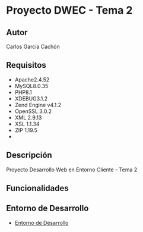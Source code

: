 # Proyecto DWEC - Tema 2
## Autor
Carlos García Cachón
## Requisitos
   - Apache2.4.52
   - MySQL8.0.35
   - PHP8.1
   - XDEBUG3.1.2
   - Zend Engine v4.1.2
   - OpenSSL 3.0.2
   - XML 2.9.13
   - XSL 1.1.34
   - ZIP 1.19.5
   - 
## Descripción
Proyecto Desarrollo Web en Entorno Cliente - Tema 2

## Funcionalidades

## Entorno de Desarrollo
   - [Entorno de Desarrollo](http://daw214.isauces.local/214DWECProyectoTema2/indexProyectoTema2.html)

